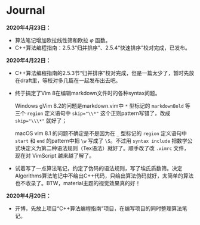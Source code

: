 # Journal

**2020年4月23日：**

- 算法笔记增加欧拉线性筛和欧拉 $\varphi$ 函数。
- C++算法编程指南：2.5.3“归并排序”、2.5.4“快速排序”校对完成，已发布。

**2020年4月22日：**

- C++算法编程指南的2.5.3节“归并排序”校对完成，但是一篇太少了，暂时先放在draft里，等校对多几篇在一起发布出去吧。
- 终于搞定了Vim 8在编辑markdown文件时的各种syntax问题。

    Windows gVim 8.2的问题是markdown.vim中 ``*`` 型标记的 ``markdownBold`` 等三个 ``region`` 定义语句中 ``skip="\\*"`` 这个正则pattern写错了，改成 ``skip="\\\*"`` 就好了；

    macOS vim 8.1 的问题不确定是不是因为在 ``_`` 型标记的 ``region`` 定义语句中 ``start`` 和 ``end`` 的pattern中把 ``\w`` 写成了 ``\S``。不过用 ``syntax include`` 把数学公式块定义为第二种语法规则（Tex语法）就好了。顺手改了改 ``.vimrc`` 文件，现在对 VimScript 越来越了解了。

- 试着写了一点算法笔记，约定了伪码的语法规则，写了埃氏质数筛。决定Algorithms算法笔记中不给出C++代码，只给出算法伪码就好，太简单的算法也不收录了。BTW，material主题的视觉效果真的好！

**2020年4月20日：**

- 开博，先放上项目“C++算法编程指南”项目，在编写项目的同时整理算法笔记。
